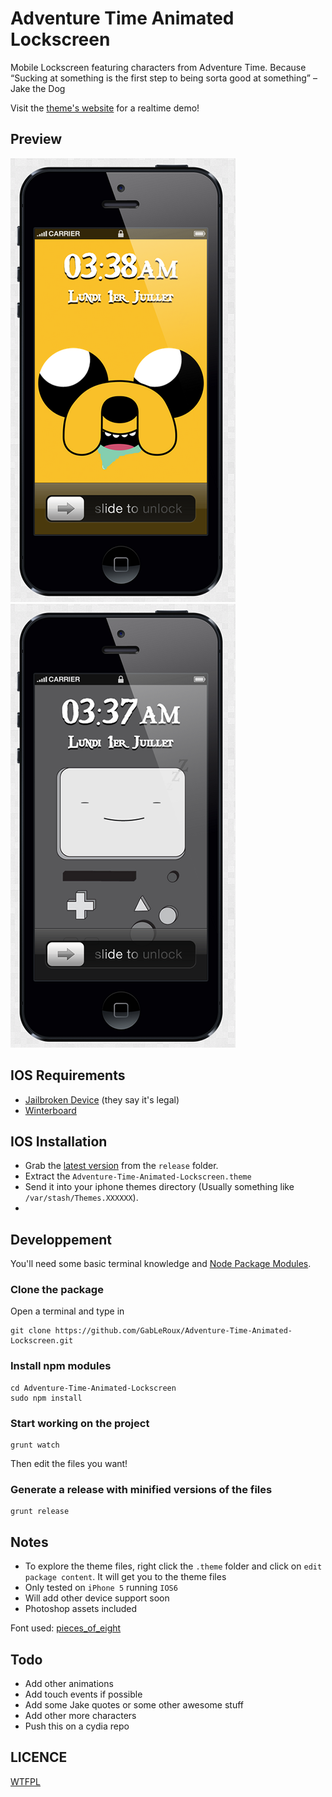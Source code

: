 # Adventure Time Animated Lockscreen

Mobile Lockscreen featuring characters from Adventure Time. Because “Sucking at something is the first step to being sorta good at something” –Jake the Dog

Visit the [theme's website](http://GabLeRoux.github.com/Adventure-Time-Animated-Lockscreen) for a realtime demo!


## Preview

![Jake the dog preview](https://github.com/GabLeRoux/Adventure-Time-Animated-Lockscreen/raw/master/preview/jake.png) ![BMO preview](https://github.com/GabLeRoux/Adventure-Time-Animated-Lockscreen/raw/master/preview/bmo.png)


## IOS Requirements
- [Jailbroken Device](http://en.wikipedia.org/wiki/IOS_jailbreaking) (they say it's legal)
- [Winterboard](http://cydia.saurik.com/package/winterboard)


## IOS Installation

* Grab the [latest version](https://github.com/GabLeRoux/Adventure-Time-Animated-Lockscreen/raw/master/release/adventure-time-animated-lockscreen-latest.zip) from the `release` folder.
* Extract the `Adventure-Time-Animated-Lockscreen.theme` 
* Send it into your iphone themes directory (Usually something like `/var/stash/Themes.XXXXXX`).
* 

## Developpement
You'll need some basic terminal knowledge and [Node Package Modules](https://npmjs.org/).

### Clone the package
Open a terminal and type in

	git clone https://github.com/GabLeRoux/Adventure-Time-Animated-Lockscreen.git

### Install npm modules

	cd Adventure-Time-Animated-Lockscreen
	sudo npm install

### Start working on the project

	grunt watch

Then edit the files you want!

### Generate a release with minified versions of the files

	grunt release


## Notes

* To explore the theme files, right click the `.theme` folder and click on `edit package content`. It will get you to the theme files
* Only tested on `iPhone 5` running `IOS6`
* Will add other device support soon
* Photoshop assets included

Font used: [pieces_of_eight](http://www.dafont.com/pieces-of-eight.font)


## Todo

* Add other animations
* Add touch events if possible
* Add some Jake quotes or some other awesome stuff
* Add other more characters
* Push this on a cydia repo


## LICENCE

[WTFPL](http://www.wtfpl.net/txt/copying/)
